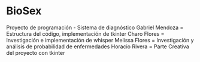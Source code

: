 # BioSex
Proyecto de programación - Sistema de diagnóstico
Gabriel Mendoza = Estructura del código, implementación de tkinter
Charo Flores = Investigación e implementación de whisper
Melissa Flores = Investigación y análisis de probabilidad de enfermedades
Horacio Rivera = Parte Creativa del proyecto con tkinter
